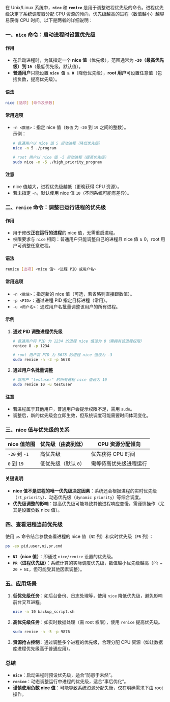 
在 Unix/Linux 系统中，**`nice`** 和 **`renice`** 是用于调整进程优先级的命令。进程优先级决定了系统调度器分配 CPU 资源的倾向，优先级越高的进程（数值越小）越容易获得 CPU 时间。以下是两者的详细说明：


### **一、`nice` 命令：启动进程时设置优先级**
#### **作用**
- 在启动进程时，为其指定一个 **nice 值**（优先级），范围通常为 **`-20`（最高优先级）到 `19`**（最低优先级，默认值）。
- **普通用户**只能设置 **`nice 值 ≥ 0`**（降低优先级），**root 用户**可设置任意值（包括负数，提高优先级）。

#### **语法**
```bash
nice [选项] [命令及参数]
```

#### **常用选项**
- `-n <数值>`：指定 nice 值（`数值` 为 `-20` 到 `19` 之间的整数）。  
  示例：  
  ```bash
  # 普通用户以 nice 值 5 启动进程（降低优先级）
  nice -n 5 ./program

  # root 用户以 nice 值 -5 启动进程（提高优先级）
  sudo nice -n -5 ./high_priority_program
  ```

#### **注意**
- nice 值越大，进程优先级越低（更晚获得 CPU 资源）。
- 若未指定 `-n`，默认使用 nice 值 `10`（不同系统可能有差异）。


### **二、`renice` 命令：调整已运行进程的优先级**
#### **作用**
- 用于修改**正在运行的进程**的 nice 值，无需重启进程。
- 权限要求与 `nice` 相同：普通用户只能调整自己的进程且 nice 值 ≥ 0，root 用户可调整任意进程。

#### **语法**
```bash
renice [选项] <nice 值> <进程 PID 或用户名>
```

#### **常用选项**
- `-n <数值>`：指定新的 nice 值（可选，若省略则直接跟数值）。  
- `-p <PID>`：通过进程 PID 指定目标进程（常用）。  
- `-u <用户名>`：通过用户名批量调整该用户的所有进程。  

#### **示例**
1. **通过 PID 调整进程优先级**  
   ```bash
   # 普通用户将 PID 为 1234 的进程 nice 值设为 8（需拥有该进程权限）
   renice 8 -p 1234

   # root 用户将 PID 为 5678 的进程 nice 值设为 -3
   sudo renice -n -3 -p 5678
   ```

2. **通过用户名批量调整**  
   ```bash
   # 将用户 "testuser" 的所有进程 nice 值设为 10
   sudo renice 10 -u testuser
   ```

#### **注意**
- 若进程属于其他用户，普通用户会提示权限不足，需用 `sudo`。
- 调整后，新的优先级会立即生效，但系统调度可能需要时间体现变化。


### **三、nice 值与优先级的关系**
| nice 值范围   | 优先级（由高到低） | CPU 资源分配倾向       |
|---------------|--------------------|------------------------|
| `-20` 到 `-1` | 高优先级           | 优先获得 CPU 时间       |
| `0` 到 `19`   | 低优先级（默认 `0`）| 需等待高优先级进程运行 |

#### **关键说明**
- **nice 值不是进程的唯一优先级决定因素**：系统还会根据进程的实时优先级（`rt_priority`）、动态优先级（`dynamic priority`）等综合调度。
- **优先级调整的影响**：提高优先级可能导致其他进程响应变慢，需谨慎操作（尤其是设置负数 nice 值）。


### **四、查看进程当前优先级**
使用 `ps` 命令结合参数查看进程的 nice 值（`NI` 列）和实时优先级（`PR` 列）：  
```bash
ps -eo pid,user,ni,pr,cmd
```
- **`NI`（nice 值）**：即通过 `nice/renice` 设置的优先级。  
- **`PR`（进程优先级）**：系统计算的实际调度优先级，数值越小优先级越高（`PR = 20 + NI`，但可能受其他因素调整）。


### **五、应用场景**
1. **低优先级任务**：如后台备份、日志处理等，使用 `nice` 降低优先级，避免影响前台交互进程。  
   ```bash
   nice -n 10 backup_script.sh
   ```

2. **高优先级任务**：如实时数据处理（需 root 权限），使用 `renice` 提高优先级。  
   ```bash
   sudo renice -n -5 -p 9876
   ```

3. **资源抢占控制**：通过调整多个进程的优先级，合理分配 CPU 资源（如让数据库进程优先级高于普通应用）。


### **总结**
- **`nice`**：启动进程时预设优先级，适合“防患于未然”。  
- **`renice`**：动态调整运行中进程的优先级，适合“事后优化”。  
- **谨慎使用负数 nice 值**：可能导致系统资源分配失衡，仅在明确需求下由 root 操作。